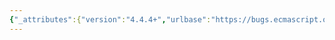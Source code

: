 ```yaml
---
{"_attributes":{"version":"4.4.4+","urlbase":"https://bugs.ecmascript.org/","maintainer":"dherman@mozilla.com"},"bug":{"bug_id":57,"creation_ts":"2011-03-07 13:25:00 -0800","short_desc":"Some Sputnik test directories need to be renamed reflecting ES3=>ES5 changes","delta_ts":"2011-10-03 13:46:39 -0700","product":"Test262","component":"ECMA-262 Tests","version":"unspecified","rep_platform":"All","op_sys":"All","bug_status":"RESOLVED","resolution":"FIXED","priority":"High","bug_severity":"major","everconfirmed":true,"reporter":{"uid":"dfugate","name":"Dave Fugate"},"assigned_to":{"uid":"dfugate","name":"Dave Fugate"},"cc":"erights","long_desc":[{"commentid":120,"comment_count":0,"who":{"uid":"dfugate","name":"Dave Fugate"},"bug_when":"2011-03-07 13:25:39 -0800","thetext":"Some specification sections were moved around in ES5 as compared to ES3, and these changes need to be reflected in the 'test\\suite\\sputnik\\Conformance' directory."},{"commentid":445,"comment_count":1,"who":{"uid":"dfugate","name":"Dave Fugate"},"bug_when":"2011-09-09 08:51:55 -0700","thetext":"As part of this work, we should also rename the directories the tests are in; removing words identifying the ES5 chapter/section/subsection.  For example, we would want to change:\n    test262\\external\\contributions\\Google\\sputniktests\\tests\\Conformance\\15_Native_ECMA_Script_Objects\\15.10_RegExp_Objects\\15.10.2_Pattern_Semantics\\15.10.2.10_CharacterEscape\\S15.10.2.10_A1.1_T1.js\n\nto the more succinct:\n    test262\\external\\contributions\\Google\\sputniktests\\tests\\Conformance\\ch15\\15.10\\15.10.2\\15.10.2.10\\S15.10.2.10_A1.1_T1.js\n\nAll I've done here is:\n1. Prepend \"ch\" to the test path (e.g., \"ch\"15)\n2. Remove all alphabetic characters and '_' from all subdirectories of 'test262\\external\\contributions\\Google\\sputniktests\\tests\\Conformance', while retaining all characters in the test filename\n\nThere are a couple of advantages to doing this.  First and foremost, we're cutting the amount of characters needed for the test path in half => smaller test downloads from the live test262 website.  Secondly, this makes us a bit more impervious to any ES5 subsection title changes that might occur in ES6 (e.g., perhaps 15.10.2's \"Pattern Semantics\" changes to \"RegExp Pattern Semantics\").\n\nAny ways, I'd imagine it'd only take half a day or so to write a small script to automatically make these name changes, run it, and check the changes in."},{"commentid":446,"comment_count":2,"who":{"uid":"erights","name":"Mark S. Miller"},"bug_when":"2011-09-09 09:06:14 -0700","thetext":"Hi David, I'm surprised to see this change to be applied to external/contributions/Google/sputniktests/tests/Conformance/ rather than\ntest/suite/sputnik/Conformance/\n\nI would think the former should just continue to reflect the outside contributions as they were contributed.\n\nIn any case, I'd be very happy to see test/suite/sputnik/Conformance/ changed in this way. Also, ietestcenter tests should be changed at the same time from \"chapter15\" to \"ch15\"."},{"commentid":485,"comment_count":3,"who":{"uid":"dfugate","name":"Dave Fugate"},"bug_when":"2011-09-25 21:32:07 -0700"},{"commentid":492,"comment_count":4,"who":{"uid":"dfugate","name":"Dave Fugate"},"bug_when":"2011-10-03 13:46:39 -0700","thetext":"Done.  Changes will go live on the website with the next update."}]}}
---
```

